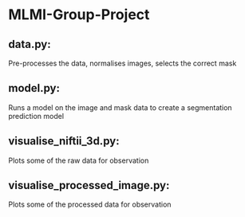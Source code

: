 # MLMI-Group-Project

## data.py:
  Pre-processes the data, normalises images, selects the correct mask

## model.py:
  Runs a model on the image and mask data to create a segmentation prediction model

## visualise_niftii_3d.py:
  Plots some of the raw data for observation

## visualise_processed_image.py:
  Plots some of the processed data for observation
